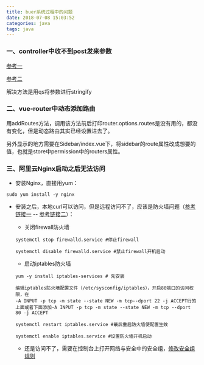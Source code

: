 ```yaml
---
title: buer系统过程中的问题
date: 2018-07-08 15:03:52
categories: java
tags: java
---
```


### 一、controller中收不到post发来参数
[参考一](https://blog.csdn.net/qq_35420123/article/details/80674861)

[参考二](https://github.com/axios/axios/blob/master/README.md#using-applicationx-www-form-urlencoded-format)
<!--more-->
解决方法是用qs将参数进行stringify

### 二、vue-router中动态添加路由
用addRoutes方法，调用该方法前后打印router.options.routes是没有用的，都没有变化，但是动态路由其实已经设置进去了。 

另外显示的地方需要在Sidebar/index.vue下，将sidebar的route属性改成想要的值，也就是store中permission中的routers属性。

### 三、阿里云Nginx启动之后无法访问
- 安装Nginx，直接用yum：
```shell
sudo yum install -y nginx
```
- 安装之后，本地curl可以访问，但是远程访问不了，应该是防火墙问题（[参考链接一](https://blog.csdn.net/AKai66/article/details/78245470)  --  [参考链接二](https://blog.csdn.net/u010920327/article/details/78117855)）：

    - 关闭firewall防火墙
    ```shell
    systemctl stop firewalld.service #停止firewall
    
    systemctl disable firewalld.service #禁止firewall开机启动
    ```

    - 启动iptables防火墙
    ```shell
    yum -y install iptables-services # 先安装

    编辑iptables防火墙配置文件（/etc/sysconfig/iptables），开启80端口的访问权限，在 
    -A INPUT -p tcp -m state --state NEW -m tcp--dport 22 -j ACCEPT行的上面或者下面添加-A INPUT -p tcp -m state --state NEW -m tcp --dport 80 -j ACCEPT

    systemctl restart iptables.service #最后重启防火墙使配置生效

    systemctl enable iptables.service #设置防火墙开机启动
    ```
    
    - 还是访问不了，需要在控制台上打开网络与安全中的安全组，[修改安全组规则](https://www.jianshu.com/p/ec34db456c8b)